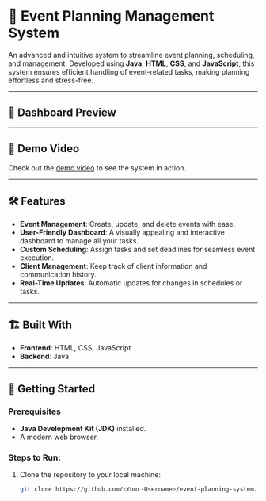 # 🎉 Event Planning Management System

An advanced and intuitive system to streamline event planning, scheduling, and management. Developed using **Java**, **HTML**, **CSS**, and **JavaScript**, this system ensures efficient handling of event-related tasks, making planning effortless and stress-free.

---

## 📸 Dashboard Preview

---

## 🎥 Demo Video
Check out the [demo video](https://mysliit-my.sharepoint.com/:v:/g/personal/it22546784_my_sliit_lk/EXLKccqASUFEqIRqi7KCYsEBr5kszy9qyhKvhjRezl7zug?e=OD9I8p) to see the system in action.

---

## 🛠️ Features
- **Event Management**: Create, update, and delete events with ease.
- **User-Friendly Dashboard**: A visually appealing and interactive dashboard to manage all your tasks.
- **Custom Scheduling**: Assign tasks and set deadlines for seamless event execution.
- **Client Management**: Keep track of client information and communication history.
- **Real-Time Updates**: Automatic updates for changes in schedules or tasks.

---

## 🏗️ Built With
- **Frontend**: HTML, CSS, JavaScript
- **Backend**: Java

---

## 🚀 Getting Started
### Prerequisites
- **Java Development Kit (JDK)** installed.
- A modern web browser.

### Steps to Run:
1. Clone the repository to your local machine:
   ```bash
   git clone https://github.com/<Your-Username>/event-planning-system.git
